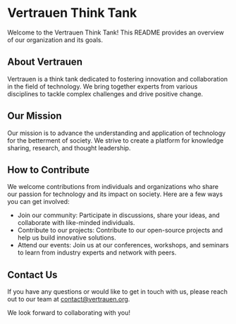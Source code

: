 # Vertrauen Think Tank

Welcome to the Vertrauen Think Tank! This README provides an overview of our organization and its goals.

## About Vertrauen

Vertrauen is a think tank dedicated to fostering innovation and collaboration in the field of technology. We bring together experts from various disciplines to tackle complex challenges and drive positive change.

## Our Mission

Our mission is to advance the understanding and application of technology for the betterment of society. We strive to create a platform for knowledge sharing, research, and thought leadership.

## How to Contribute

We welcome contributions from individuals and organizations who share our passion for technology and its impact on society. Here are a few ways you can get involved:

- Join our community: Participate in discussions, share your ideas, and collaborate with like-minded individuals.
- Contribute to our projects: Contribute to our open-source projects and help us build innovative solutions.
- Attend our events: Join us at our conferences, workshops, and seminars to learn from industry experts and network with peers.

## Contact Us

If you have any questions or would like to get in touch with us, please reach out to our team at [contact@vertrauen.org](mailto:contact@vertrauen.org).

We look forward to collaborating with you!

